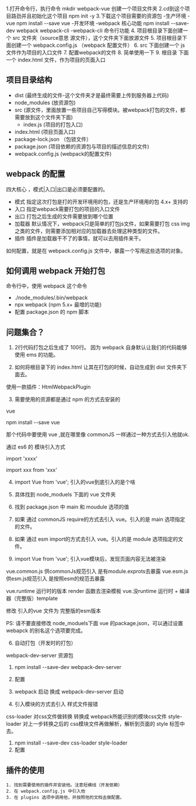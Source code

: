 1.打开命令行，执行命令 mkdir webpack-vue   创建一个项目文件夹
2.cd到这个项目路劲并且初始化这个项目  npm init -y
3.下载这个项目需要的资源包
    -生产环境
        -vue    npm install --save vue
    -开发环境
        -webpack    核心功能        npm install --save-dev webpack webpack-cli
        -webpack-cli    命令行功能
4. 项目根目录下面创建一个 src 文件夹（source意思 源文件），这个文件夹下面放源文件
5. 项目根目录下面创建一个 webpack.config.js （webpack 配置文件）
6. src 下面创建一个 js 文件作为项目的入口文件
7. 配置webpack的文件
8. 简单使用一下
9. 根目录 下面一个 index.html 文件，作为项目的页面入口


## 项目目录结构

- dist         (最终生成的文件-这个文件夹才是最终需要上传到服务器上代码)
- node_modules (放资源包)
- src          (源文件，里面放置一些项目自己写得模块。被webpack打包的文件，都需要放到这个文件夹下面)
  - index.js   (项目的打包入口)
- index.html   (项目页面入口)
- package-lock.json （包锁文件）
- package.json (项目依赖的资源包与项目的描述信息的文件)
- webpack.config.js (webpack的配置文件)


## webpack 的配置

四大核心 ，模式|入口|出口是必须要配置的。

- 模式      指定这次打包是打的开发环境用的包，还是生产环境用的包 4.x+ 支持的
- 入口      指定webpack需要打包的项目的入口文件
- 出口      打包之后生成的文件需要放到哪个位置
- 加载器    默认情况下，webpack只是简单的打包js文件，如果需要打包 css img 之类的文件，则需要添加相对应的加载器去处理这种类型的文件。
- 插件      插件是加载器干不了的事情，就可以去用插件来干。

如何配置，就是在 webpack.config.js 文件中，暴露一个写用这些选项的对象。


## 如何调用 webpack 开始打包

命令行中，使用 webpack 这个命令

- ./node_modules/.bin/webpack
- npx webpack (npm 5.x+ 最增的功能)
- 配置 package.json 的 npm 脚本


## 问题集合？

1. 2行代码打包之后生成了 100行。
  因为 webpack 自身默认让我们的代码能够使用 ems 的功能。

2. 如何将根目录下的 index.html 让其在打包的时候，自动生成到 dist 文件夹下面去。

  使用一款插件：HtmlWebpackPlugin

3. 需要使用的资源都是通过 npm 的方式去安装的

  vue

  npm install --save vue

  那个代码中要使用 vue ,就在哪里像 commonJS 一样通过一种方式去引入他就ok.

  通过 es6 的 模块引入方式

  import 'xxxx'

  import xxx from 'xxx'

4. import Vue from 'vue'; 引入的vue到底引入的是个啥

  1. 具体找到  node_moduels 下面的 vue 文件夹
  2. 找到 package.json 中 main 和 moudule 选项的值
  3. 如果 通过 commonJS require的方式去引入 vue。引入的是  main 选项指定的文件。
  4. 如果 通过 esm import的方式去引入 vue。引入的是 module 选项指定的文件。

5. import Vue from 'vue';       引入vue模块后，发现页面内容无法被渲染

  vue.common.js     供commonJs规范引入  是有module.exprots去暴露
  vue.esm.js        供esm.js规范引入    是按照esm的规范去暴露

  vue.runtime     运行时的版本            render 函数去渲染模板
  vue.没runtime   运行时 + 编译器（完整版）template 

  修改 引入的vue 文件为 完整版的esm版本

  PS: 请不要直接修改 node_moduels下面 vue 的package.json，可以通过设置 webapck 的别名这个选项要完成。

6. 自动打包（开发时的打包）

  webpack-dev-server 资源包

  1. npm install --save-dev webpack-dev-server
  2. 配置
  3. webpack 启动 换成 webpack-dev-server 启动

7. 引入模块的方式去引入 样式文件报错

  css-loader      对css文件做转换 转换成 webpack所能识别的模块css文件
  style-loader    对上一步转换之后的 css模块文件再做解析，解析到页面的 style 标签中去。

  1. npm install --save-dev css-loader style-loader
  2. 配置


## 插件的使用
    1. 找到需要使用的插件并安装他。注意短横线（开发依赖）
    2. 在 webpack.config.js 中引入他
    3. 在 plugins 选项中调用他，并按照他的文档去做配置。